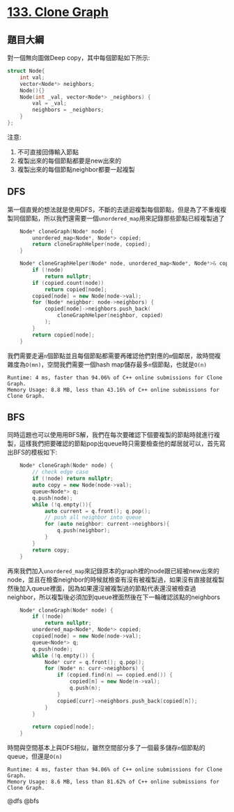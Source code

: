 # [133. Clone Graph](https://leetcode.com/problems/clone-graph/)

## 題目大綱
對一個無向圖做Deep copy，其中每個節點如下所示:
```cpp
struct Node{
    int val;
    vector<Node*> neighbors;
    Node(){}
    Node(int _val, vector<Node*> _neighbors) {
        val = _val;
        neighbors = _neighbors;
    }
};
```
注意:
1. 不可直接回傳輸入節點
2. 複製出來的每個節點都要是new出來的
3. 複製出來的每個節點neighbor都要一起複製

## DFS
第一個直覺的想法就是使用DFS，不斷的去遞迴複製每個節點，但是為了不重複複製同個節點，所以我們還需要一個`unordered_map`用來記錄那些節點已經複製過了

```cpp
    Node* cloneGraph(Node* node) {
        unordered_map<Node*, Node*> copied;
        return cloneGraphHelper(node, copied);
    }

    Node* cloneGraphHelper(Node* node, unordered_map<Node*, Node*>& copied) {
        if (!node)
            return nullptr;
        if (copied.count(node))
            return copied[node];
        copied[node] = new Node(node->val);
        for (Node* neighbor: node->neighbors) {
            copied[node]->neighbors.push_back(
                cloneGraphHelper(neighbor, copied)
            );
        }
        return copied[node];
    }
```

我們需要走遍`n`個節點並且每個節點都需要再確認他們對應的`m`個鄰居，故時間複雜度為`O(mn)`，空間我們需要一個hash map儲存最多`n`個節點，也就是`O(n)`
```
Runtime: 4 ms, faster than 94.06% of C++ online submissions for Clone Graph.
Memory Usage: 8.8 MB, less than 43.16% of C++ online submissions for Clone Graph.
```

## BFS
同時這題也可以使用用BFS解，我們在每次要確認下個要複製的節點時就進行複製，這樣我們把要確認的節點pop出queue時只需要檢查他的鄰居就可以，首先寫出BFS的模板如下:
```cpp
    Node* cloneGraph(Node* node) {
        // check edge case
        if (!node) return nullptr;
        auto copy = new Node(node->val);
        queue<Node*> q;
        q.push(node);
        while (!q.empty()){
            auto current = q.front(); q.pop();
            // push all neighbor into queue
            for (auto neighbor: current->neighbors){
                q.push(neighbor);
            }
        }
        return copy;
    }
```

再來我們加入`unordered_map`來記錄原本的graph裡的node跟已經被new出來的node，並且在檢查neighbor的時候就檢查有沒有被複製過，如果沒有直接就複製然後加入queue裡面，因為如果還沒被複製過的節點代表還沒被檢查過neighbor，所以複製後必須加到queue裡面然後在下一輪確認該點的neighbors
```cpp
    Node* cloneGraph(Node* node) {
        if (!node)
            return nullptr;
        unordered_map<Node*, Node*> copied;
        copied[node] = new Node(node->val);
        queue<Node*> q;
        q.push(node);
        while (!q.empty()) {
            Node* curr = q.front(); q.pop();
            for (Node* n: curr->neighbors) {
                if (copied.find(n) == copied.end()) {
                    copied[n] = new Node(n->val);
                    q.push(n);
                }
                copied[curr]->neighbors.push_back(copied[n]);
            }
        }
        
        return copied[node];
    }
```

時間與空間基本上與DFS相似，雖然空間部分多了一個最多儲存`n`個節點的queue，但還是`O(n)`
```
Runtime: 4 ms, faster than 94.06% of C++ online submissions for Clone Graph.
Memory Usage: 8.6 MB, less than 81.62% of C++ online submissions for Clone Graph.
```

@dfs @bfs
